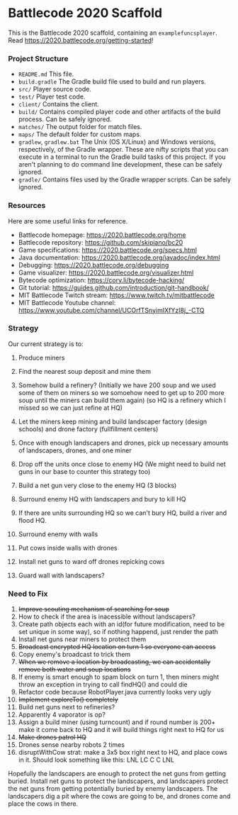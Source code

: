 # Battlecode 2020 Scaffold

This is the Battlecode 2020 scaffold, containing an `examplefuncsplayer`. Read https://2020.battlecode.org/getting-started!

### Project Structure

- `README.md`
    This file.
- `build.gradle`
    The Gradle build file used to build and run players.
- `src/`
    Player source code.
- `test/`
    Player test code.
- `client/`
    Contains the client.
- `build/`
    Contains compiled player code and other artifacts of the build process. Can be safely ignored.
- `matches/`
    The output folder for match files.
- `maps/`
    The default folder for custom maps.
- `gradlew`, `gradlew.bat`
    The Unix (OS X/Linux) and Windows versions, respectively, of the Gradle wrapper. These are nifty scripts that you can execute in a terminal to run the Gradle build tasks of this project. If you aren't planning to do command line development, these can be safely ignored.
- `gradle/`
    Contains files used by the Gradle wrapper scripts. Can be safely ignored.

### Resources

Here are some useful links for reference.

- Battlecode homepage:
https://2020.battlecode.org/home
- Battlecode repository:
https://github.com/skipiano/bc20
- Game specifications:
https://2020.battlecode.org/specs.html
- Java documentation:
https://2020.battlecode.org/javadoc/index.html
- Debugging:
https://2020.battlecode.org/debugging
- Game visualizer:
https://2020.battlecode.org/visualizer.html
- Bytecode optimization:
https://cory.li/bytecode-hacking/
- Git tutorial:
https://guides.github.com/introduction/git-handbook/
- MIT Battlecode Twitch stream:
https://www.twitch.tv/mitbattlecode
- MIT Battlecode Youtube channel:
https://www.youtube.com/channel/UCOrfTSnyimIXfYzI8j_-CTQ

### Strategy

Our current strategy is to:
1. Produce miners
2. Find the nearest soup deposit and mine them
3. Somehow build a refinery? (Initially we have 200 soup and we used some of them on miners so we somoehow need to get up to 200 more soup until the miners can build them again) (so HQ is a refinery which I missed so we can just refine at HQ)
4. Let the miners keep mining and build landscaper factory (design schools) and drone factory (fullfillment centers)
5. Once with enough landscapers and drones, pick up necessary amounts of landscapers, drones, and one miner
6. Drop off the units once close to enemy HQ (We might need to build net guns in our base to counter this strategy too)
7. Build a net gun very close to the enemy HQ (3 blocks)
8. Surround enemy HQ with landscapers and bury to kill HQ
9. If there are units surrounding HQ so we can't bury HQ, build a river and flood HQ.

1. Surround enemy with walls
2. Put cows inside walls with drones
3. Install net guns to ward off drones repicking cows
4. Guard wall with landscapers?

### Need to Fix

1. ~~Improve scouting mechanism of searching for soup~~
2. How to check if the area is inacessible without landscapers?
3. Create path objects each with an id(for future modification, need to be set unique in some way), so if nothing happend, just render the path
4. Install net guns near miners to protect them
5. ~~Broadcast encrypted HQ location on turn 1 so everyone can access~~
6. Copy enemy's broadcast to trick them
7. ~~When we remove a location by broadcasting, we can accidentally remove both water and soup locations~~
8. If enemy is smart enough to spam block on turn 1, then miners might throw an exception in trying to call findHQ() and could die
9. Refactor code because RobotPlayer.java currently looks very ugly
10. ~~Implement exploreTo() completely~~
11. Build net guns next to refineries?
12. Apparently 4 vaporator is op?
13. Assign a build miner (using turncount) and if round number is 200+ make it come back to HQ and it will build things right next to HQ for us
14. ~~Make drones patrol HQ~~
15. Drones sense nearby robots 2 times
16. disruptWithCow strat: make a 3x5 box right next to HQ, and place cows in it. Should look something like this:
LNL
LC
 C
 C
LNL

Hopefully the landscapers are enough to protect the net guns from getting buried.
Install net guns to protect the landscapers, and landscapers protect the net guns from getting potentially buried by enemy landscapers. The landscapers dig a pit where the cows are going to be, and drones come and place the cows in there. 